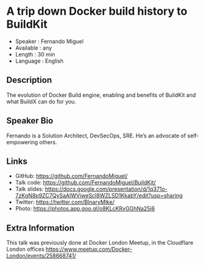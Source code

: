 A trip down Docker build history to BuildKit
=================================================

* Speaker   : Fernando Miguel
* Available : any
* Length    : 30 min
* Language  : English

Description
-----------

The evolution of Docker Build engine, enabling and benefits of BuildKit and what BuildX can do for you.

Speaker Bio
-----------

Fernando is a Solution Architect, DevSecOps, SRE. He’s an advocate of self-empowering others.

Links
-----

* GitHub: https://github.com/FernandoMiguel/
* Talk code: https://github.com/FernandoMiguel/BuildKit/
* Talk slides: https://docs.google.com/presentation/d/1q371o-7zKgN8p9ZC7QySaAIWViweScl8WZLSD1KkabY/edit?usp=sharing
* Twitter: https://twitter.com/BlnaryMlke/
* Photo: https://photos.app.goo.gl/o8KLcKRvGGhNa25i6

Extra Information
-----------------

This talk was previously done at Docker London Meetup, in the Cloudflare London offices
https://www.meetup.com/Docker-London/events/258668741/
